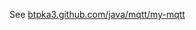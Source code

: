 
See [btpka3.github.com/java/mqtt/my-mqtt](https://github.com/btpka3/btpka3.github.com/tree/master/java/mqtt/my-mqtt)